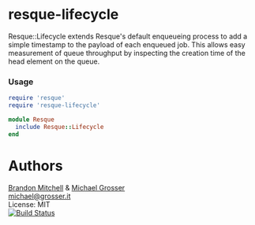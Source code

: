 # resque-lifecycle

Resque::Lifecycle extends Resque's default enqueueing process to add a simple timestamp to the payload of
each enqueued job. This allows easy measurement of queue throughput by inspecting the creation time of the
head element on the queue.

### Usage

```Ruby
require 'resque'
require 'resque-lifecycle'

module Resque
  include Resque::Lifecycle
end
```

Authors
=======

[Brandon Mitchell](https://github.com/bitbckt) & [Michael Grosser](http://grosser.it)<br/>
michael@grosser.it<br/>
License: MIT<br/>
[![Build Status](https://travis-ci.org/grosser/resque-lifecycle.png)](https://travis-ci.org/grosser/resque-lifecycle)
